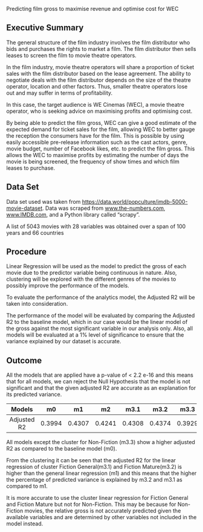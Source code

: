 
Predicting film gross to maximise revenue and optimise cost for WEC

## Executive Summary   
The general structure of the film industry involves the film distributor who bids and purchases the rights to market a film. The film distributor then sells leases to screen the film to movie theatre operators. 
 
In the film industry, movie theatre operators will share a proportion of ticket sales with the film distributor based on the lease agreement. The ability to negotiate deals with the film distributor depends on the size of the theatre operator, location and other factors. Thus, smaller theatre operators lose out and may suffer in terms of profitability. 
 
In this case, the target audience is WE Cinemas (WEC), a movie theatre operator, who is seeking advice on maximising profits and optimising cost.  
 
By being able to predict the film gross, WEC can give a good estimate of the expected demand for ticket sales for the film, allowing WEC to better gauge the reception the consumers have for the film. This is possible by using easily accessible pre-release information such as the cast actors, genre, movie budget, number of Facebook likes, etc. to predict the film gross. This allows the WEC to maximise profits by estimating the number of days the movie is being screened, the frequency of show times and which film leases to purchase. 

## Data Set
Data set used was taken from https://data.world/popculture/imdb-5000-movie-dataset. Data was scraped from www.the-numbers.com, www.IMDB.com, and a Python library called “scrapy”. 
 
A list of 5043 movies with 28 variables was obtained over a span of 100 years and 66 countries

## Procedure
Linear Regression will be used as the model to predict the gross of each movie due to the predictor variable being continuous in nature. Also, clustering will be explored with the different genres of the movies to possibly improve the performance of the models. 

To evaluate the performance of the analytics model, the Adjusted R2 will be taken into consideration.  
 
The performance of the model will be evaluated by comparing the Adjusted R2 to the baseline model, which in our case would be the linear model of the gross against the most significant variable in our analysis only. Also, all models will be evaluated at a 1% level of significance to ensure that the variance explained by our dataset is accurate. 

## Outcome
All the models that are applied have a p-value of < 2.2 e-16 and this means that for all models, we can reject the Null Hypothesis that the model is not significant and that the given adjusted R2 are accurate as an explanation for its predicted variance. 
 
| Models         | m0     |  m1    |  m2    |  m3.1  |   m3.2 |  m3.3  |
| :-------------:|:------:|:------:|:------:|:------:|:------:|:------:|
| Adjusted R2    | 0.3994 | 0.4307 | 0.4241 | 0.4308 | 0.4374 | 0.3929 |
 
All models except the cluster for Non-Fiction (m3.3) show a higher adjusted R2 as compared to the baseline model (m0). 
 
From the clustering it can be seen that the adjusted R2 for the linear regression of cluster Fiction General(m3.1) and Fiction Mature(m3.2) is higher than the general linear regression (m1) and this means that the higher the percentage of predicted variance is explained by m3.2 and m3.1 as compared to m1.  
 
It is more accurate to use the cluster linear regression for Fiction General and Fiction Mature but not for Non-Fiction. This may be because for Non-Fiction movies, the relative gross is not accurately predicted given the available variables and are determined by other variables not included in the model instead. 
 

